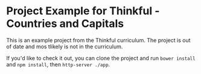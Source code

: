 # Project Example for Thinkful - Countries and Capitals

This is an example project from the Thinkful curriculum.  The project is out of date and mos tlikely is not in the curriculum.

If you'd like to check it out, you can clone the project and run `bower install` and `npm install`, then `http-server ./app`.
